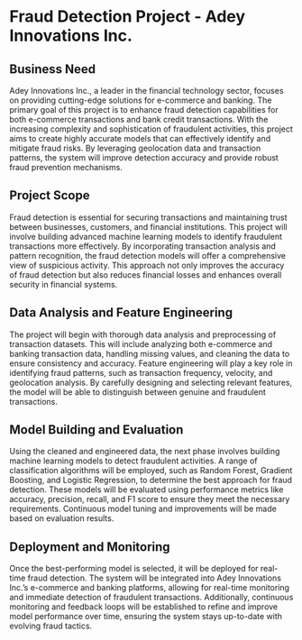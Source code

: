 # Fraud Detection Project - Adey Innovations Inc.

## Business Need

Adey Innovations Inc., a leader in the financial technology sector, focuses on providing cutting-edge solutions for e-commerce and banking. The primary goal of this project is to enhance fraud detection capabilities for both e-commerce transactions and bank credit transactions. With the increasing complexity and sophistication of fraudulent activities, this project aims to create highly accurate models that can effectively identify and mitigate fraud risks. By leveraging geolocation data and transaction patterns, the system will improve detection accuracy and provide robust fraud prevention mechanisms.

## Project Scope

Fraud detection is essential for securing transactions and maintaining trust between businesses, customers, and financial institutions. This project will involve building advanced machine learning models to identify fraudulent transactions more effectively. By incorporating transaction analysis and pattern recognition, the fraud detection models will offer a comprehensive view of suspicious activity. This approach not only improves the accuracy of fraud detection but also reduces financial losses and enhances overall security in financial systems.

## Data Analysis and Feature Engineering

The project will begin with thorough data analysis and preprocessing of transaction datasets. This will include analyzing both e-commerce and banking transaction data, handling missing values, and cleaning the data to ensure consistency and accuracy. Feature engineering will play a key role in identifying fraud patterns, such as transaction frequency, velocity, and geolocation analysis. By carefully designing and selecting relevant features, the model will be able to distinguish between genuine and fraudulent transactions.

## Model Building and Evaluation

Using the cleaned and engineered data, the next phase involves building machine learning models to detect fraudulent activities. A range of classification algorithms will be employed, such as Random Forest, Gradient Boosting, and Logistic Regression, to determine the best approach for fraud detection. These models will be evaluated using performance metrics like accuracy, precision, recall, and F1 score to ensure they meet the necessary requirements. Continuous model tuning and improvements will be made based on evaluation results.

## Deployment and Monitoring

Once the best-performing model is selected, it will be deployed for real-time fraud detection. The system will be integrated into Adey Innovations Inc.’s e-commerce and banking platforms, allowing for real-time monitoring and immediate detection of fraudulent transactions. Additionally, continuous monitoring and feedback loops will be established to refine and improve model performance over time, ensuring the system stays up-to-date with evolving fraud tactics.
